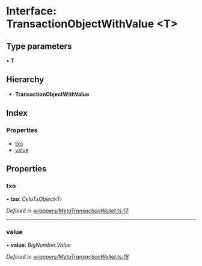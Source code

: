 # Interface: TransactionObjectWithValue <**T**>

## Type parameters

▪ **T**

## Hierarchy

* **TransactionObjectWithValue**

## Index

### Properties

* [txo](_wrappers_metatransactionwallet_.transactionobjectwithvalue.md#txo)
* [value](_wrappers_metatransactionwallet_.transactionobjectwithvalue.md#value)

## Properties

###  txo

• **txo**: *CeloTxObject‹T›*

*Defined in [wrappers/MetaTransactionWallet.ts:17](https://github.com/celo-org/celo-monorepo/blob/master/packages/sdk/contractkit/src/wrappers/MetaTransactionWallet.ts#L17)*

___

###  value

• **value**: *BigNumber.Value*

*Defined in [wrappers/MetaTransactionWallet.ts:18](https://github.com/celo-org/celo-monorepo/blob/master/packages/sdk/contractkit/src/wrappers/MetaTransactionWallet.ts#L18)*
